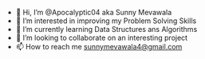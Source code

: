 - 👋 Hi, I’m @Apocalyptic04 aka Sunny Mevawala
- 👀 I’m interested in improving my Problem Solving Skills
- 🌱 I’m currently learning Data Structures ans Algorithms
- 💞️ I’m looking to collaborate on an interesting project
- 📫 How to reach me <sunnymevawala4@gmail.com>

<!---
Apocalyptic04/Apocalyptic04 is a ✨ special ✨ repository because its `README.md` (this file) appears on your GitHub profile.
You can click the Preview link to take a look at your changes.
--->
